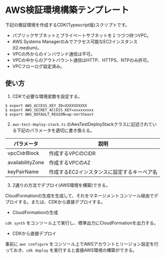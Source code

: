 # AWS検証環境構築テンプレート

下記の検証環境を作成するCDK(Typescript版)スクリプトです。

- パブリックサブネットとプライベートサブネットを１つづつ持つVPC。
- AWS Systems Managerのみでアクセス可能なEC2インスタンス(t2.medium)。
- VPCの外からのインバウンド通信は不可。
- VPCの中からのアウトバウント通信はHTTP、HTTPS、NTPのみ許可。
- VPCフローログ設定済み。

## 使い方

1. CDKで必要な環境変数を設定する。

```
$ export AWS_ACCESS_KEY_ID=XXXXXXXXXX
$ export AWS_SECRET_ACCESS_KEY=xxxxxxxxx
$ export AWS_DEFAULT_REGION=ap-northeast
```

2. `aws-test-deploy-stack.ts` のAwsTestDeployStackクラスに記述されている下記のパラメータを適切に書き換える。

|  パラメータ  |  説明  |
| ---- | ---- |
|  vpcCidrBlock  |  作成するVPCのCIDR  |
|  availabilityZone  |  作成するVPCのAZ  |
|  keyPairName  |  作成するEC2インスタンスに設定するキーペア名  |

3. 2通りの方法でデプロイ(AWS環境を構築)できる。

CloudFormationの生成を生成して、それをマネージメントコンソール経由でデプロイする。または、CDKから直接デプロイする。

  - CloudFormationの生成

`cdk synth` をコンソール上で実行し、標準出力にCloudFormationを出力する。

  - CDKから直接デプロイ

事前に `aws configure` をコンソール上でAWSアカウントとリージョン設定を行っておき、`cdk deploy` を実行すると直接AWS環境の構築ができる。
